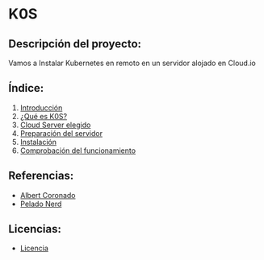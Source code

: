 # K0S

## Descripción del proyecto:
Vamos a Instalar Kubernetes en remoto en un servidor alojado en Cloud.io

## Índice:
1. [ Introducción ](https://github.com/juanglez01/K0S/blob/1820b1d44fd068e6eb067daa6bc1fb2f3d7a7b6f/Introducci%C3%B3n.md)
2. [ ¿Qué es K0S? ](https://github.com/juanglez01/K0S/blob/1820b1d44fd068e6eb067daa6bc1fb2f3d7a7b6f/K0S.md)
3. [ Cloud Server elegido ](https://github.com/juanglez01/K0S/blob/b0616b93761dee18a7403e36b344dfc98b45215a/cloud.md)
4. [ Preparación del servidor ](https://github.com/juanglez01/K0S/blob/6ae41db718fbd782c18061e160ed9dc7d8188d6f/preparacionServidores.md)
5. [ Instalación ](https://github.com/juanglez01/K0S/blob/3f73fb0304a4b872edaee16dba3f0185f6e4530d/instalacion.md)
6. [ Comprobación del funcionamiento ](https://github.com/juanglez01/K0S/blob/62c3dfe4c61ffd528ebf63251fd8b32234a90b20/comprobacion.md)

## Referencias:
- [ Albert Coronado ]()
- [ Pelado Nerd ]()

## Licencias:
- [ Licencia ]()

